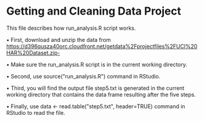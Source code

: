 # Getting and Cleaning Data Project

This file describes how run_analysis.R script works.

•	First, download and unzip the data from
https://d396qusza40orc.cloudfront.net/getdata%2Fprojectfiles%2FUCI%20HAR%20Dataset.zip-

•	Make sure the run_analysis.R script is in the current working directory.

•	Second, use source("run_analysis.R") command in RStudio. 

•	Third, you will find the output file step5.txt is generated in the current working directory that contains the data frame resulting after the five steps.

•	Finally, use data <- read.table("step5.txt",  header=TRUE) command in RStudio to read the file. 

